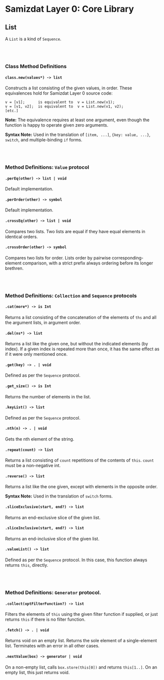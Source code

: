 Samizdat Layer 0: Core Library
==============================

List
----

A `List` is a kind of `Sequence`.

<br><br>
### Class Method Definitions

#### `class.new(values*) -> list`

Constructs a list consisting of the given values, in order.
These equivalences hold for Samizdat Layer 0 source code:

```
v = [v1];      is equivalent to  v = List.new(v1);
v = [v1, v2];  is equivalent to  v = List.new(v1, v2);
[etc.]
```

**Note:** The equivalence requires at least one argument, even though
the function is happy to operate given zero arguments.

**Syntax Note:** Used in the translation of `[item, ...]`,
`{key: value, ...}`, `switch`, and multiple-binding `if` forms.


<br><br>
### Method Definitions: `Value` protocol

#### `.perEq(other) -> list | void`

Default implementation.

#### `.perOrder(other) -> symbol`

Default implementation.

#### `.crossEq(other) -> list | void`

Compares two lists. Two lists are equal if they have equal elements in
identical orders.

#### `.crossOrder(other) -> symbol`

Compares two lists for order. Lists order by pairwise corresponding-element
comparison, with a strict prefix always ordering before its longer brethren.


<br><br>
### Method Definitions: `Collection` and `Sequence` protocols

#### `.cat(more*) -> is Int`

Returns a list consisting of the concatenation of the elements
of `ths` and all the argument lists, in argument order.

#### `.del(ns*) -> list`

Returns a list like the given one, but without the indicated elements
(by index). If a given index is repeated more than once, it has the same
effect as if it were only mentioned once.

#### `.get(key) -> . | void`

Defined as per the `Sequence` protocol.

#### `.get_size() -> is Int`

Returns the number of elements in the list.

#### `.keyList() -> list`

Defined as per the `Sequence` protocol.

#### `.nth(n) -> . | void`

Gets the nth element of the string.

#### `.repeat(count) -> list`

Returns a list consisting of `count` repetitions of the contents of `this`.
`count` must be a non-negative int.

#### `.reverse() -> list`

Returns a list like the one given, except with elements in the opposite
order.

**Syntax Note:** Used in the translation of `switch` forms.

#### `.sliceExclusive(start, end?) -> list`

Returns an end-exclusive slice of the given list.

#### `.sliceInclusive(start, end?) -> list`

Returns an end-inclusive slice of the given list.

#### `.valueList() -> list`

Defined as per the `Sequence` protocol. In this case, this function always
returns `this`, directly.



<br><br>
### Method Definitions: `Generator` protocol.

#### `.collect(optFilterFunction?) -> list`

Filters the elements of `this` using the given filter function if supplied,
or just returns `this` if there is no filter function.

#### `.fetch() -> . | void`

Returns void on an empty list. Returns the sole element of a single-element
list. Terminates with an error in all other cases.

#### `.nextValue(box) -> generator | void`

On a non-empty list, calls `box.store(this[0])` and returns
`this[1..]`. On an empty list, this just returns void.
